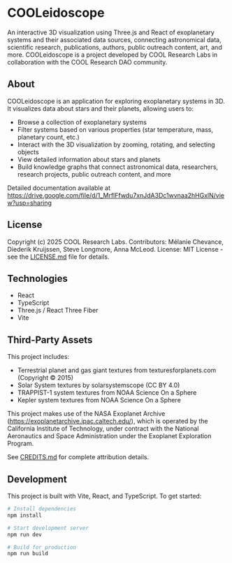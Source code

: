# COOLeidoscope

An interactive 3D visualization using Three.js and React of exoplanetary systems and their associated data sources, connecting astronomical data, scientific research, publications, authors, public outreach content, art, and more. COOLeidoscope is a project developed by COOL Research Labs in collaboration with the COOL Research DAO community.

## About

COOLeidoscope is an application for exploring exoplanetary systems in 3D. It visualizes data about stars and their planets, allowing users to:

- Browse a collection of exoplanetary systems
- Filter systems based on various properties (star temperature, mass, planetary count, etc.)
- Interact with the 3D visualization by zooming, rotating, and selecting objects
- View detailed information about stars and planets
- Build knowledge graphs that connect astronomical data, researchers, research projects, public outreach content, and more

Detailed documentation available at https://drive.google.com/file/d/1_MrflFfwdu7xnJdA3Dc1wvnaa2hHGxlN/view?usp=sharing

## License

Copyright (c) 2025 COOL Research Labs.
Contributors: Mélanie Chevance, Diederik Kruijssen, Steve Longmore, Anna McLeod.
License: MIT License - see the [LICENSE.md](./LICENSE.md) file for details.

## Technologies

- React
- TypeScript
- Three.js / React Three Fiber
- Vite

## Third-Party Assets

This project includes:
- Terrestrial planet and gas giant textures from texturesforplanets.com (Copyright © 2015)
- Solar System textures by solarsystemscope (CC BY 4.0)
- TRAPPIST-1 system textures from NOAA Science On a Sphere
- Kepler system textures from NOAA Science On a Sphere

This project makes use of the NASA Exoplanet Archive (https://exoplanetarchive.ipac.caltech.edu/), which is operated by the California Institute of Technology, under contract with the National Aeronautics and Space Administration under the Exoplanet Exploration Program.

See [CREDITS.md](./CREDITS.md) for complete attribution details.

## Development

This project is built with Vite, React, and TypeScript. To get started:

```bash
# Install dependencies
npm install

# Start development server
npm run dev

# Build for production
npm run build
```
